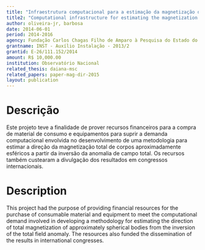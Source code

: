 ```yaml
---
title: "Infraestrutura computacional para a estimação da magnetização de corpos 3D aproximadamente dipolares"
title2: "Computational infrastructure for estimating the magnetization direction of approximately dipolar bodies"
author: oliveira-jr, barbosa
date: 2014-06-01
period: 2014-2016
agency: Fundação Carlos Chagas Filho de Amparo à Pesquisa do Estado do RJ (FAPERJ)
grantname: INST - Auxílio Instalação - 2013/2
grantid: E-26/111.152/2014
amount: R$ 10,000.00
institution: Observatório Nacional
related_thesis: daiana-msc
related_papers: paper-mag-dir-2015
layout: publication
---
```


# Descrição

Este projeto teve a finalidade de prover recursos financeiros para a compra de
material de consumo e equipamentos para suprir a demanda computacional envolvida
no desenvolvimento de uma metodologia para estimar a direção da magnetização total
de corpos aproximadamente esféricos a partir da inversão da anomalia de campo total.
Os recursos também custearam a divulgação dos resultados em congressos internacionais.

# Description

This project had the
purpose of providing financial resources for the purchase of consumable material
and equipment to meet the computational demand involved in developing a methodology
for estimating the direction of total magnetization of approximately spherical bodies
from the inversion of the total field anomaly. The resources also funded the
dissemination of the results in international congresses.

